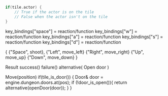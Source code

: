 ```c++
if(tile.actor) {
    // True if the actor is on the tile
    // False when the actor isn't on the tile
}
```
key_bindings["space"] = reaction/function
key_bindings["w"] = reaction/function
key_bindings["a"] = reaction/function
key_bindings["s"] = reaction/function
key_bindings["d"] = reaction/function

{
    {"Space", shoot},
    {"Left", move_left}
    {"Right", move_right}
    {"Up", move_up}
    {"Down", move_down}
}

Result  success()
        failure()
        alternative(  Open door  )

Move(position)
    if(tile_is_door()) {
        Door& door = engine.dungeon.doors.at(pos);
        if (!door_is_open()){
            return alternative(openDoor(door));
        }
    }
